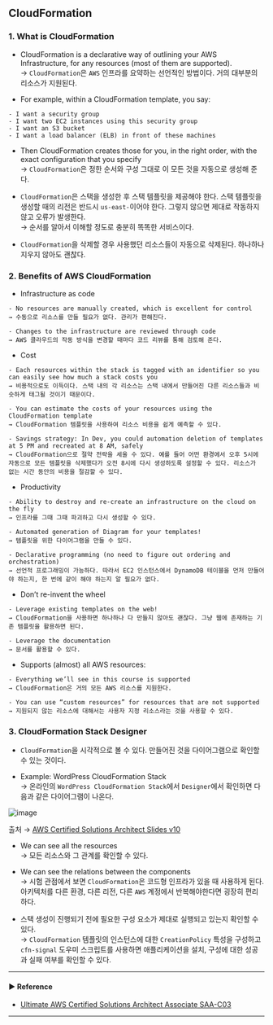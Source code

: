 ## CloudFormation
### 1. What is CloudFormation
- CloudFormation is a declarative way of outlining your AWS Infrastructure, for any resources (most of them are supported).  
→ `CloudFormation`은 `AWS` 인프라를 요약하는 선언적인 방법이다. 거의 대부분의 리소스가 지원된다.

- For example, within a CloudFormation template, you say:
~~~
- I want a security group
- I want two EC2 instances using this security group
- I want an S3 bucket
- I want a load balancer (ELB) in front of these machines
~~~

- Then CloudFormation creates those for you, in the right order, with the exact configuration that you specify  
→ `CloudFormation`은 정한 순서와 구성 그대로 이 모든 것을 자동으로 생성해 준다.

- `CloudFormation`은 스택을 생성한 후 스택 템플릿을 제공해야 한다. 스택 템플릿을 생성할 때의 리전은 반드시 `us-east-`이어야 한다. 그렇지 않으면 제대로 작동하지 않고 오류가 발생한다.  
→ 순서를 알아서 이해할 정도로 충분히 똑똑한 서비스이다. 

- `CloudFormation`을 삭제할 경우 사용했던 리소스들이 자동으로 삭제된다. 하나하나 지우지 않아도 괜찮다.

### 2. Benefits of AWS CloudFormation
- Infrastructure as code
~~~
- No resources are manually created, which is excellent for control
→ 수동으로 리소스를 만들 필요가 없다. 관리가 편해진다.

- Changes to the infrastructure are reviewed through code
→ AWS 클라우드의 작동 방식을 변경할 때마다 코드 리뷰를 통해 검토해 준다. 
~~~

- Cost
~~~
- Each resources within the stack is tagged with an identifier so you can easily see how much a stack costs you
→ 비용적으로도 이득이다. 스택 내의 각 리소스는 스택 내에서 만들어진 다른 리소스들과 비슷하게 태그될 것이기 때문이다.

- You can estimate the costs of your resources using the CloudFormation template
→ CloudFormation 템플릿을 사용하여 리소스 비용을 쉽게 예측할 수 있다.

- Savings strategy: In Dev, you could automation deletion of templates at 5 PM and recreated at 8 AM, safely
→ CloudFormation으로 절약 전략을 세울 수 있다. 예를 들어 어떤 환경에서 오후 5시에 자동으로 모든 템플릿을 삭제했다가 오전 8시에 다시 생성하도록 설정할 수 있다. 리소스가 없는 시간 동안의 비용을 절감할 수 있다.
~~~

- Productivity
~~~
- Ability to destroy and re-create an infrastructure on the cloud on the fly
→ 인프라를 그때 그때 파괴하고 다시 생성할 수 있다.

- Automated generation of Diagram for your templates!
→ 템플릿을 위한 다이어그램을 만들 수 있다.

- Declarative programming (no need to figure out ordering and orchestration)
→ 선언적 프로그래밍이 가능하다. 따라서 EC2 인스턴스에서 DynamoDB 테이블을 먼저 만들어야 하는지, 한 번에 같이 해야 하는지 알 필요가 없다.
~~~

- Don’t re-invent the wheel
~~~
- Leverage existing templates on the web!
→ CloudFormation을 사용하면 하나하나 다 만들지 않아도 괜찮다. 그냥 웹에 존재하는 기존 템플릿을 활용하면 된다.

- Leverage the documentation
→ 문서를 활용할 수 있다. 
~~~

- Supports (almost) all AWS resources:
~~~
- Everything we’ll see in this course is supported
→ CloudFormation은 거의 모든 AWS 리소스를 지원한다.

- You can use “custom resources” for resources that are not supported
→ 지원되지 않는 리소스에 대해서는 사용자 지정 리소스라는 것을 사용할 수 있다.
~~~

### 3. CloudFormation Stack Designer
- `CloudFormation`을 시각적으로 볼 수 있다. 만들어진 것을 다이어그램으로 확인할 수 있는 것이다.

- Example: WordPress CloudFormation Stack  
→ 온라인의 `WordPress CloudFormation Stack`에서 `Designer`에서 확인하면 다음과 같은 다이어그램이 나온다.

![image](https://github.com/sanguk2794/AWS/assets/97398071/17700a22-22ed-4a1a-961e-67150eee31c1)

출처 → [AWS Certified Solutions Architect Slides v10](https://courses.datacumulus.com/downloads/certified-solutions-architect-pn9/)

- We can see all the resources  
→ 모든 리소스와 그 관계를 확인할 수 있다.

- We can see the relations between the components  
→ 시험 관점에서 보면 `CloudFormation`은 코드형 인프라가 있을 때 사용하게 된다. 아키텍처를 다른 환경, 다른 리전, 다른 `AWS` 계정에서 반복해야한다면 굉장히 편리하다.

- 스택 생성이 진행되기 전에 필요한 구성 요소가 제대로 실행되고 있는지 확인할 수 있다.  
→ `CloudFormation` 템플릿의 인스턴스에 대한 `CreationPolicy` 특성을 구성하고 `cfn-signal` 도우미 스크립트를 사용하면 애플리케이션을 설치, 구성에 대한 성공과 실패 여부를 확인할 수 있다.

---
#### ▶ Reference
- [Ultimate AWS Certified Solutions Architect Associate SAA-C03](https://www.udemy.com/course/aws-certified-solutions-architect-associate-saa-c03/)
---

